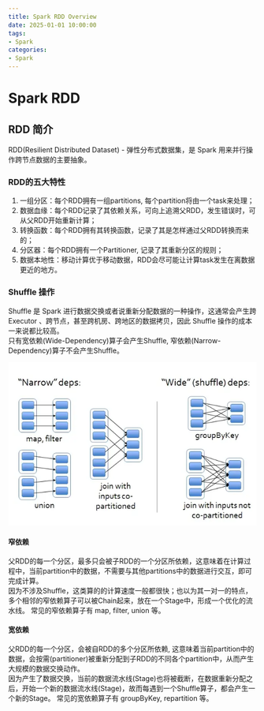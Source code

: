 ```yaml
---
title: Spark RDD Overview
date: 2025-01-01 10:00:00
tags:
- Spark
categories:
- Spark
---
```



# Spark RDD
## RDD 简介
RDD(Resilient Distributed Dataset) - 弹性分布式数据集，是 Spark 用来并行操作跨节点数据的主要抽象。
### RDD的五大特性
1. 一组分区：每个RDD拥有一组partitions, 每个partition将由一个task来处理；
2. 数据血缘：每个RDD记录了其依赖关系，可向上追溯父RDD，发生错误时，可从父RDD开始重新计算；
3. 转换函数：每个RDD拥有其转换函数，记录了其是怎样通过父RDD转换而来的；
4. 分区器：每个RDD拥有一个Partitioner, 记录了其重新分区的规则；
5. 数据本地性：移动计算优于移动数据，RDD会尽可能让计算task发生在离数据更近的地方。
### Shuffle 操作
Shuffle 是 Spark 进行数据交换或者说重新分配数据的一种操作，这通常会产生跨 Executor 、跨节点，甚至跨机房、跨地区的数据拷贝，因此 Shuffle 操作的成本一来说都比较高。  
只有宽依赖(Wide-Dependency)算子会产生Shuffle, 窄依赖(Narrow-Dependency)算子不会产生Shuffle。    

![image](https://github.com/tangchenyang/picx-images-hosting/raw/master/20240808/image.5c0w5b3q3u.webp)   

#### 窄依赖  
父RDD的每一个分区，最多只会被子RDD的一个分区所依赖，这意味着在计算过程中，当前partition中的数据，不需要与其他partitions中的数据进行交互，即可完成计算。  
因为不涉及Shuffle，这类算的的计算速度一般都很快；也以为其一对一的特点，多个相邻的窄依赖算子可以被Chain起来，放在一个Stage中，形成一个优化的流水线。
常见的窄依赖算子有 map, filter, union 等。
#### 宽依赖
父RDD的每一个分区，会被自RDD的多个分区所依赖, 这意味着当前partition中的数据，会按需(partitioner)被重新分配到子RDD的不同各个partition中，从而产生大规模的数据交换动作。  
因为产生了数据交换，当前的数据流水线(Stage)也将被截断，在数据重新分配之后，开始一个新的数据流水线(Stage)，故而每遇到一个Shuffle算子，都会产生一个新的Stage。
常见的宽依赖算子有 groupByKey, repartition 等。
